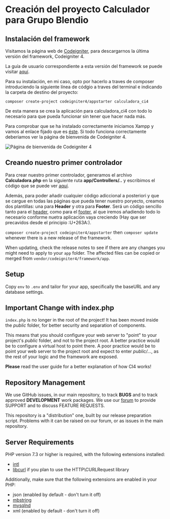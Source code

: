 # Creación del proyecto Calculador para Grupo Blendio

## Instalación del framework

Visitamos la página web de [Codeigniter](http://codeigniter.com), para descargarnos la última versión del framework, Codeigniter 4.

La guía de usuario correspondiente a esta versión del framework se puede visitar [aquí](https://codeigniter4.github.io/userguide/).

Para su instalación, en mi caso, opto por hacerlo a traves de composer introduciendo la siguiente línea de códgio a traves del terminal e indicando la carpeta de destino del proyecto:

`composer create-project codeigniter4/appstarter calculadora_ci4`

De esta manera se crea la aplicación para calculadora_ci4 con todo lo necesario para que pueda funcionar sin tener que hacer nada más.

Para comprobar que se ha instalado correctamente iniciamos Xampp y vamos al enlace fijado que es [éste](http://localhost:8080/). Si todo funciona correctamente deberiamos ver la página de bienvenida de Codeigniter 4.

![Página de bienvenida de Codeigniter 4](https://codeigniter.com/user_guide/_images/welcome1.png)

## Creando nuestro primer controlador

Para crear nuestro primer controlador, generamos el archivo **Calculadora.php** en la siguiente ruta **app/Controllers/..** y escribimos el código que se puede ver [aquí](https://github.com/Velismo/calculadora_ci4/blob/master/app/Controllers/Calculadora.php).

Además, para poder añadir cualquier código adiccional a posteriori y que se cargue en todas las páginas que pueda tener nuestro poryecto, creamos dos plantillas: una para **Header** y otra para **Footer**. Será un código sencillo tanto para el [header](), como para el [footer](), al que iremos añadiendo todo lo necesario conforme nuetra aplicación vaya creciendo (Hay que ser precavidos desde el principio :U+263A:).

`composer create-project codeigniter4/appstarter` then `composer update` whenever
there is a new release of the framework.

When updating, check the release notes to see if there are any changes you might need to apply
to your `app` folder. The affected files can be copied or merged from
`vendor/codeigniter4/framework/app`.

## Setup

Copy `env` to `.env` and tailor for your app, specifically the baseURL
and any database settings.

## Important Change with index.php

`index.php` is no longer in the root of the project! It has been moved inside the *public* folder,
for better security and separation of components.

This means that you should configure your web server to "point" to your project's *public* folder, and
not to the project root. A better practice would be to configure a virtual host to point there. A poor practice would be to point your web server to the project root and expect to enter *public/...*, as the rest of your logic and the
framework are exposed.

**Please** read the user guide for a better explanation of how CI4 works!

## Repository Management

We use GitHub issues, in our main repository, to track **BUGS** and to track approved **DEVELOPMENT** work packages.
We use our [forum](http://forum.codeigniter.com) to provide SUPPORT and to discuss
FEATURE REQUESTS.

This repository is a "distribution" one, built by our release preparation script.
Problems with it can be raised on our forum, or as issues in the main repository.

## Server Requirements

PHP version 7.3 or higher is required, with the following extensions installed:

- [intl](http://php.net/manual/en/intl.requirements.php)
- [libcurl](http://php.net/manual/en/curl.requirements.php) if you plan to use the HTTP\CURLRequest library

Additionally, make sure that the following extensions are enabled in your PHP:

- json (enabled by default - don't turn it off)
- [mbstring](http://php.net/manual/en/mbstring.installation.php)
- [mysqlnd](http://php.net/manual/en/mysqlnd.install.php)
- xml (enabled by default - don't turn it off)
